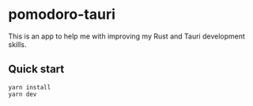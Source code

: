 # pomodoro-tauri

This is an app to help me with improving my Rust and Tauri development skills.

## Quick start

```
yarn install
yarn dev
```
